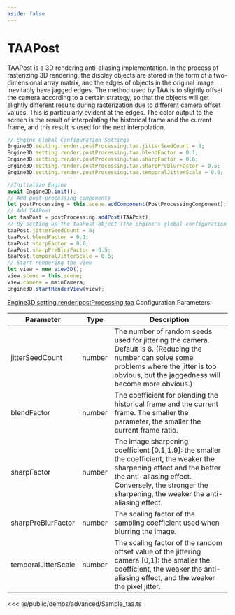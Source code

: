 ```yaml
---
aside: false
---
```

# TAAPost
TAAPost is a 3D rendering anti-aliasing implementation. In the process of rasterizing 3D rendering, the display objects are stored in the form of a two-dimensional array matrix, and the edges of objects in the original image inevitably have jagged edges. The method used by TAA is to slightly offset the camera according to a certain strategy, so that the objects will get slightly different results during rasterization due to different camera offset values. This is particularly evident at the edges. The color output to the screen is the result of interpolating the historical frame and the current frame, and this result is used for the next interpolation.
```ts
// Engine Global Configuration Settings
Engine3D.setting.render.postProcessing.taa.jitterSeedCount = 8;
Engine3D.setting.render.postProcessing.taa.blendFactor = 0.1;
Engine3D.setting.render.postProcessing.taa.sharpFactor = 0.6;
Engine3D.setting.render.postProcessing.taa.sharpPreBlurFactor = 0.5;
Engine3D.setting.render.postProcessing.taa.temporalJitterScale = 0.6;

//Initialize Engine
await Engine3D.init();
// Add post-processing components
let postProcessing = this.scene.addComponent(PostProcessingComponent);
// Add TAAPost
let taaPost = postProcessing.addPost(TAAPost);
// By setting up the taaPost object (the engine's global configuration and the taaPost object based settings here are equivalent)
taaPost.jitterSeedCount = 8;
taaPost.blendFactor = 0.1;
taaPost.sharpFactor = 0.6;
taaPost.sharpPreBlurFactor = 0.5;
taaPost.temporalJitterScale = 0.6;
// Start rendering the view
let view = new View3D();
view.scene = this.scene;
view.camera = mainCamera;
Engine3D.startRenderView(view);
```

[Engine3D.setting.render.postProcessing.taa](../../api/types/TAASetting.md) Configuration Parameters:

| Parameter	 | Type | 	Description |
| --- | --- | --- |
| jitterSeedCount | number | The number of random seeds used for jittering the camera. Default is 8. (Reducing the number can solve some problems where the jitter is too obvious, but the jaggedness will become more obvious.) |
| blendFactor | number | 	The coefficient for blending the historical frame and the current frame. The smaller the parameter, the smaller the current frame ratio.|
| sharpFactor | number | The image sharpening coefficient [0.1,1.9]: the smaller the coefficient, the weaker the sharpening effect and the better the anti-aliasing effect. Conversely, the stronger the sharpening, the weaker the anti-aliasing effect.|
| sharpPreBlurFactor | number | The scaling factor of the sampling coefficient used when blurring the image.|
| temporalJitterScale | number | The scaling factor of the random offset value of the jittering camera [0,1]: the smaller the coefficient, the weaker the anti-aliasing effect, and the weaker the pixel jitter.|

<Demo src="/demos/advanced/Sample_taa.ts"></Demo>

<<< @/public/demos/advanced/Sample_taa.ts